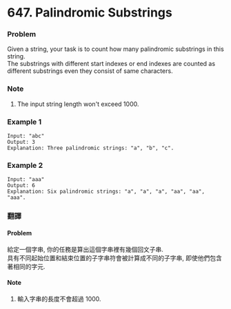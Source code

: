 # 647. Palindromic Substrings

### Problem

Given a string, your task is to count how many palindromic substrings in this string.  
The substrings with different start indexes or end indexes are counted as different substrings even they consist of same characters.  

### Note

1.  The input string length won't exceed 1000.

### Example 1

```
Input: "abc"
Output: 3
Explanation: Three palindromic strings: "a", "b", "c".
```

### Example 2

```
Input: "aaa"
Output: 6
Explanation: Six palindromic strings: "a", "a", "a", "aa", "aa", "aaa".
```

### 翻譯

#### Problem

給定一個字串, 你的任務是算出這個字串裡有幾個回文子串.  
具有不同起始位置和結束位置的子字串符會被計算成不同的子字串, 即使他們包含著相同的字元.  

#### Note
1. 輸入字串的長度不會超過 1000.